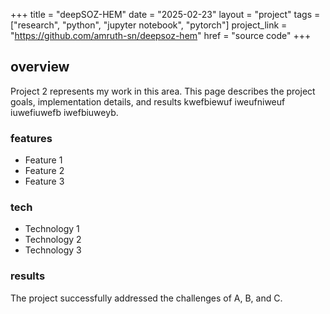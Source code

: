 +++
title = "deepSOZ-HEM"
date = "2025-02-23"
layout = "project"
tags = ["research", "python", "jupyter notebook", "pytorch"]
project_link = "https://github.com/amruth-sn/deepsoz-hem"
href = "source code"
+++

## overview

Project 2 represents my work in this area. This page describes the project goals, implementation details, and results kwefbiewuf iweufniweuf iuwefiuwefb iwefbiuweyb.

### features

- Feature 1
- Feature 2
- Feature 3

### tech

- Technology 1
- Technology 2
- Technology 3

### results

The project successfully addressed the challenges of A, B, and C. 